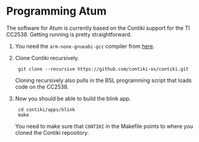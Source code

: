 Programming Atum
================

The software for Atum is currently based on the Contiki support for
the TI CC2538. Getting running is pretty straightforward.

1. You need the `arm-none-gnueabi-gcc` compiler from
[here](https://launchpad.net/gcc-arm-embedded).

2. Clone Contiki recursively.

        git clone --recursive https://github.com/contiki-os/contiki.git

    Cloning recursively also pulls in the BSL programming script that loads
    code on the CC2538.

3. Now you should be able to build the blink app.

        cd contiki/apps/blink
        make

    You need to make sure that `CONTIKI` in the Makefile points to where
    you cloned the Contiki repository.
